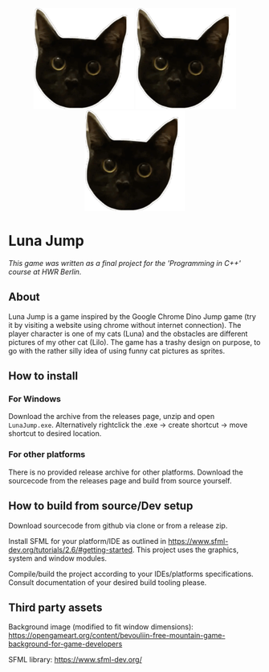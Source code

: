 <p align="center">
<img src="./Luna.gif" alt="picture of luna(the player character)" width="200" height="200" />
<img src="./Luna.gif" alt="picture of luna(the player character)" width="200" height="200" />
<img src="./Luna.gif" alt="picture of luna(the player character)" width="200" height="200" />
</p>

# Luna Jump
*This game was written as a final project for the 'Programming in C++' course at HWR Berlin.*

## About
Luna Jump is a game inspired by the Google Chrome Dino Jump game (try it by visiting a website using chrome without internet connection). The player character is one of my cats (Luna) and the obstacles are different pictures of my other cat (Lilo). The game has a trashy design on purpose, to go with the rather silly idea of using funny cat pictures as sprites.

## How to install
### For Windows
Download the archive from the releases page, unzip and open `LunaJump.exe`. 
Alternatively rightclick the .exe -> create shortcut -> move shortcut to desired location.

### For other platforms
There is no provided release archive for other platforms. Download the sourcecode from the releases page and build from source yourself.

## How to build from source/Dev setup
Download sourcecode from github via clone or from a release zip.

Install SFML for your platform/IDE as outlined in https://www.sfml-dev.org/tutorials/2.6/#getting-started. This project uses the graphics, system and window modules.

Compile/build the project according to your IDEs/platforms specifications. Consult documentation of your desired build tooling please.

## Third party assets
Background image (modified to fit window dimensions):
https://opengameart.org/content/bevouliin-free-mountain-game-background-for-game-developers

SFML library:
https://www.sfml-dev.org/
